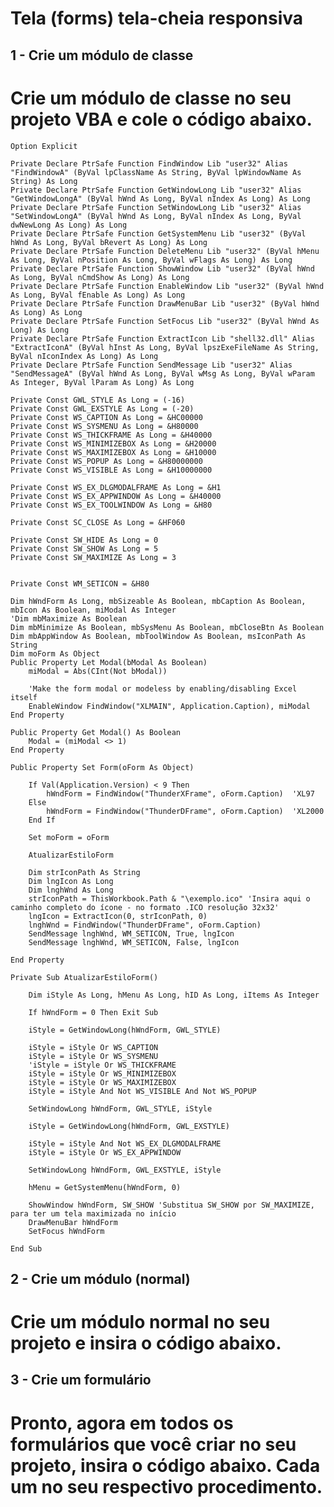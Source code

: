 # Tela (forms) tela-cheia responsiva

## 1 - Crie um módulo de classe
# Crie um módulo de classe no seu projeto VBA e cole o código abaixo.

    Option Explicit

    Private Declare PtrSafe Function FindWindow Lib "user32" Alias "FindWindowA" (ByVal lpClassName As String, ByVal lpWindowName As String) As Long
    Private Declare PtrSafe Function GetWindowLong Lib "user32" Alias "GetWindowLongA" (ByVal hWnd As Long, ByVal nIndex As Long) As Long
    Private Declare PtrSafe Function SetWindowLong Lib "user32" Alias "SetWindowLongA" (ByVal hWnd As Long, ByVal nIndex As Long, ByVal dwNewLong As Long) As Long
    Private Declare PtrSafe Function GetSystemMenu Lib "user32" (ByVal hWnd As Long, ByVal bRevert As Long) As Long
    Private Declare PtrSafe Function DeleteMenu Lib "user32" (ByVal hMenu As Long, ByVal nPosition As Long, ByVal wFlags As Long) As Long
    Private Declare PtrSafe Function ShowWindow Lib "user32" (ByVal hWnd As Long, ByVal nCmdShow As Long) As Long
    Private Declare PtrSafe Function EnableWindow Lib "user32" (ByVal hWnd As Long, ByVal fEnable As Long) As Long
    Private Declare PtrSafe Function DrawMenuBar Lib "user32" (ByVal hWnd As Long) As Long
    Private Declare PtrSafe Function SetFocus Lib "user32" (ByVal hWnd As Long) As Long
    Private Declare PtrSafe Function ExtractIcon Lib "shell32.dll" Alias "ExtractIconA" (ByVal hInst As Long, ByVal lpszExeFileName As String, ByVal nIconIndex As Long) As Long
    Private Declare PtrSafe Function SendMessage Lib "user32" Alias "SendMessageA" (ByVal hWnd As Long, ByVal wMsg As Long, ByVal wParam As Integer, ByVal lParam As Long) As Long

    Private Const GWL_STYLE As Long = (-16)
    Private Const GWL_EXSTYLE As Long = (-20)
    Private Const WS_CAPTION As Long = &HC00000
    Private Const WS_SYSMENU As Long = &H80000
    Private Const WS_THICKFRAME As Long = &H40000
    Private Const WS_MINIMIZEBOX As Long = &H20000
    Private Const WS_MAXIMIZEBOX As Long = &H10000
    Private Const WS_POPUP As Long = &H80000000
    Private Const WS_VISIBLE As Long = &H10000000

    Private Const WS_EX_DLGMODALFRAME As Long = &H1
    Private Const WS_EX_APPWINDOW As Long = &H40000
    Private Const WS_EX_TOOLWINDOW As Long = &H80

    Private Const SC_CLOSE As Long = &HF060

    Private Const SW_HIDE As Long = 0
    Private Const SW_SHOW As Long = 5
    Private Const SW_MAXIMIZE As Long = 3


    Private Const WM_SETICON = &H80

    Dim hWndForm As Long, mbSizeable As Boolean, mbCaption As Boolean, mbIcon As Boolean, miModal As Integer
    'Dim mbMaximize As Boolean
    Dim mbMinimize As Boolean, mbSysMenu As Boolean, mbCloseBtn As Boolean
    Dim mbAppWindow As Boolean, mbToolWindow As Boolean, msIconPath As String
    Dim moForm As Object
    Public Property Let Modal(bModal As Boolean)
        miModal = Abs(CInt(Not bModal))

        'Make the form modal or modeless by enabling/disabling Excel itself
        EnableWindow FindWindow("XLMAIN", Application.Caption), miModal
    End Property

    Public Property Get Modal() As Boolean
        Modal = (miModal <> 1)
    End Property

    Public Property Set Form(oForm As Object)

        If Val(Application.Version) < 9 Then
            hWndForm = FindWindow("ThunderXFrame", oForm.Caption)  'XL97
        Else
            hWndForm = FindWindow("ThunderDFrame", oForm.Caption)  'XL2000
        End If

        Set moForm = oForm

        AtualizarEstiloForm
        
        Dim strIconPath As String
        Dim lngIcon As Long
        Dim lnghWnd As Long
        strIconPath = ThisWorkbook.Path & "\exemplo.ico" 'Insira aqui o caminho completo do ícone - no formato .ICO resolução 32x32'
        lngIcon = ExtractIcon(0, strIconPath, 0)
        lnghWnd = FindWindow("ThunderDFrame", oForm.Caption)
        SendMessage lnghWnd, WM_SETICON, True, lngIcon
        SendMessage lnghWnd, WM_SETICON, False, lngIcon
        
    End Property

    Private Sub AtualizarEstiloForm()

        Dim iStyle As Long, hMenu As Long, hID As Long, iItems As Integer

        If hWndForm = 0 Then Exit Sub

        iStyle = GetWindowLong(hWndForm, GWL_STYLE)

        iStyle = iStyle Or WS_CAPTION
        iStyle = iStyle Or WS_SYSMENU
        'iStyle = iStyle Or WS_THICKFRAME
        iStyle = iStyle Or WS_MINIMIZEBOX
        iStyle = iStyle Or WS_MAXIMIZEBOX
        iStyle = iStyle And Not WS_VISIBLE And Not WS_POPUP

        SetWindowLong hWndForm, GWL_STYLE, iStyle

        iStyle = GetWindowLong(hWndForm, GWL_EXSTYLE)

        iStyle = iStyle And Not WS_EX_DLGMODALFRAME
        iStyle = iStyle Or WS_EX_APPWINDOW

        SetWindowLong hWndForm, GWL_EXSTYLE, iStyle

        hMenu = GetSystemMenu(hWndForm, 0)

        ShowWindow hWndForm, SW_SHOW 'Substitua SW_SHOW por SW_MAXIMIZE, para ter um tela maximizada no início
        DrawMenuBar hWndForm
        SetFocus hWndForm

    End Sub





## 2 - Crie um módulo (normal)
# Crie um módulo normal no seu projeto e insira o código abaixo.

## 3 - Crie um formulário
# Pronto, agora em todos os formulários que você criar no seu projeto, insira o código abaixo. Cada um no seu respectivo procedimento.

